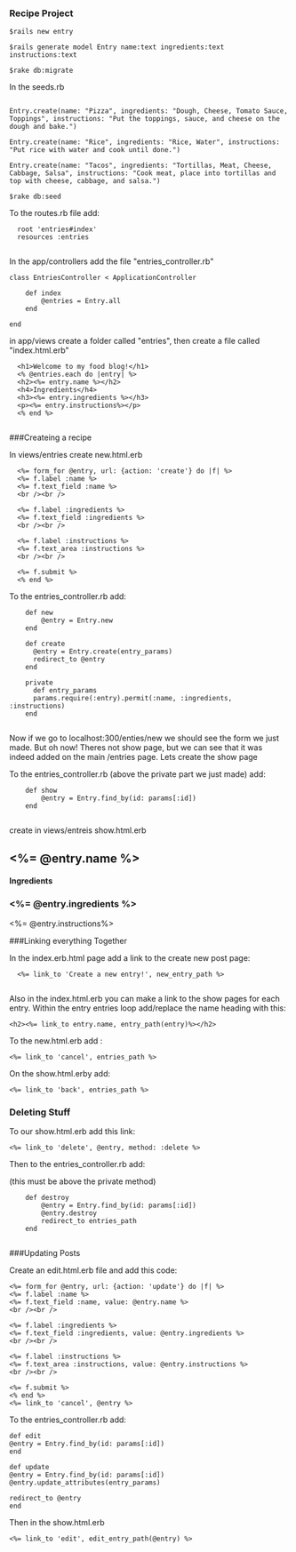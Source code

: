 ### Recipe Project

```
$rails new entry

```

```
$rails generate model Entry name:text ingredients:text instructions:text

```
```
$rake db:migrate

```


In the seeds.rb



```

Entry.create(name: "Pizza", ingredients: "Dough, Cheese, Tomato Sauce, Toppings", instructions: "Put the toppings, sauce, and cheese on the dough and bake.")

Entry.create(name: "Rice", ingredients: "Rice, Water", instructions: "Put rice with water and cook until done.")

Entry.create(name: "Tacos", ingredients: "Tortillas, Meat, Cheese, Cabbage, Salsa", instructions: "Cook meat, place into tortillas and top with cheese, cabbage, and salsa.")

```

```
$rake db:seed

```

To the routes.rb file add:

```
  root 'entries#index'
  resources :entries
  
```
In the app/controllers add the file "entries_controller.rb"

```
class EntriesController < ApplicationController

	def index
		@entries = Entry.all
  	end

end

```

in app/views create a folder called "entries", then create a file called "index.html.erb"

```
  <h1>Welcome to my food blog!</h1>
  <% @entries.each do |entry| %>
  <h2><%= entry.name %></h2>
  <h4>Ingredients</h4>
  <h3><%= entry.ingredients %></h3>
  <p><%= entry.instructions%></p>
  <% end %>


```

###Createing a recipe

In views/entries create new.html.erb

```
  <%= form_for @entry, url: {action: 'create'} do |f| %>
  <%= f.label :name %>
  <%= f.text_field :name %>
  <br /><br />

  <%= f.label :ingredients %>
  <%= f.text_field :ingredients %>
  <br /><br />

  <%= f.label :instructions %>
  <%= f.text_area :instructions %>
  <br /><br />

  <%= f.submit %>
  <% end %>

```

To the entries_controller.rb add:

```
  	def new
  		@entry = Entry.new
 	end

	def create
	  @entry = Entry.create(entry_params)
	  redirect_to @entry
	end

	private
	  def entry_params
	  params.require(:entry).permit(:name, :ingredients, :instructions)
	end
	
```

Now if we go to localhost:300/enties/new we should see the form we just made. But oh now! Theres not show page, but we can see that it was indeed added on the main /entries page. Lets create the show page

To the entries_controller.rb (above the private part we just made) add:

```
	def show
		@entry = Entry.find_by(id: params[:id])
	end
	
```

create in views/entreis show.html.erb



<h2><%= @entry.name %></h2>
<h4>Ingredients</h4>
<h3><%= @entry.ingredients %></h3>
<p><%= @entry.instructions%></p>



###Linking everything Together

In the index.erb.html page add a link to the create new post page:


```
  <%= link_to 'Create a new entry!', new_entry_path %>
  
```

Also in the index.html.erb you can make a link to the show pages for each entry. Within the entry entries loop add/replace the name heading with this:

```
<h2><%= link_to entry.name, entry_path(entry)%></h2>

```


To the new.html.erb add :

```
<%= link_to 'cancel', entries_path %>

```

On the show.html.erby add:

```
<%= link_to 'back', entries_path %>

```

### Deleting Stuff

To our show.html.erb add this link:

```
<%= link_to 'delete', @entry, method: :delete %>

```

Then to the entries_controller.rb add:

(this must be above the private method)

```
	def destroy
		@entry = Entry.find_by(id: params[:id])
		@entry.destroy
		redirect_to entries_path
	end
	
```

###Updating Posts

Create an edit.html.erb file and add this code:

```
<%= form_for @entry, url: {action: 'update'} do |f| %>
<%= f.label :name %>
<%= f.text_field :name, value: @entry.name %>
<br /><br />

<%= f.label :ingredients %>
<%= f.text_field :ingredients, value: @entry.ingredients %>
<br /><br />

<%= f.label :instructions %>
<%= f.text_area :instructions, value: @entry.instructions %>
<br /><br />

<%= f.submit %>
<% end %>
<%= link_to 'cancel', @entry %>

```


To the entries_controller.rb add:

```
def edit
@entry = Entry.find_by(id: params[:id])
end

def update
@entry = Entry.find_by(id: params[:id])
@entry.update_attributes(entry_params)

redirect_to @entry
end

```

Then in the show.html.erb

```
<%= link_to 'edit', edit_entry_path(@entry) %>

```